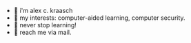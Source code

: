 - 🤙 i'm alex c. kraasch
- 📖 my interests: computer-aided learning, computer security.
- 🌱 never stop learning!
- 💌 reach me via mail.

<!---
kraasch/kraasch is a ✨ special ✨ repository because its `README.md` (this file) appears on your GitHub profile.
You can click the Preview link to take a look at your changes.
--->

